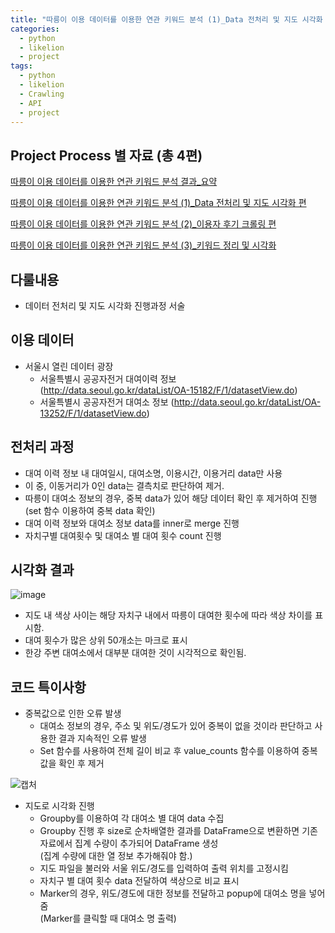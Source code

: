 ```yaml
---
title: "따릉이 이용 데이터를 이용한 연관 키워드 분석 (1)_Data 전처리 및 지도 시각화 편"
categories:
  - python
  - likelion
  - project
tags:
  - python
  - likelion
  - Crawling
  - API
  - project
---
```


## Project Process 별 자료 (총 4편)

<a href="https://junuhwang.github.io/python/likelion/project/따릉이-이용-데이터를-이용한-연관-키워드-분석-결과-요약"> 따릉이 이용 데이터를 이용한 연관 키워드 분석 결과_요약 </a>  

<a href="https://junuhwang.github.io/python/likelion/project/따릉이-이용-데이터를-이용한-연관-키워드-분석-(데이터-전처리-및-자도-시각화)"> 따릉이 이용 데이터를 이용한 연관 키워드 분석 (1)_Data 전처리 및 지도 시각화 편 </a>  

<a href="https://junuhwang.github.io/python/likelion/project/따릉이-이용-데이터를-이용한-연관-키워드-분석-(2)_이용자-후기-크롤링-편"> 따릉이 이용 데이터를 이용한 연관 키워드 분석 (2)_이용자 후기 크롤링 편 </a>  

<a href="https://junuhwang.github.io/python/likelion/project/따릉이-이용-데이터를-이용한-연관-키워드-분석_3-키워드-정리-및-시각화"> 따릉이 이용 데이터를 이용한 연관 키워드 분석 (3)_키워드 정리 및 시각화 </a>  

## 다룰내용
- 데이터 전처리 및 지도 시각화 진행과정 서술

## 이용 데이터
- 서울시 열린 데이터 광장
  * 서울특별시 공공자전거 대여이력 정보
    (http://data.seoul.go.kr/dataList/OA-15182/F/1/datasetView.do)
  * 서울특별시 공공자전거 대여소 정보
    (http://data.seoul.go.kr/dataList/OA-13252/F/1/datasetView.do)
 
## 전처리 과정
- 대여 이력 정보 내 대여일시, 대여소명, 이용시간, 이용거리 data만 사용
- 이 중, 이동거리가 0인 data는 결측치로 판단하여 제거.
- 따릉이 대여소 정보의 경우, 중복 data가 있어 해당 데이터 확인 후 제거하여 진행  
  (set 함수 이용하여 중복 data 확인)
- 대여 이력 정보와 대여소 정보 data를 inner로 merge 진행
- 자치구별 대여횟수 및 대여소 별 대여 횟수 count 진행


## 시각화 결과

![image](https://user-images.githubusercontent.com/88296152/133733532-7929273d-4019-4588-a6a2-ffa8acc2e0d9.png)
<!-- {: width="50%" height="50%"}  
 -->
- 지도 내 색상 사이는 해당 자치구 내에서 따릉이 대여한 횟수에 따라 색상 차이를 표시함.
- 대여 횟수가 많은 상위 50개소는 마크로 표시
- 한강 주변 대여소에서 대부분 대여한 것이 시각적으로 확인됨.


## 코드 특이사항
- 중복값으로 인한 오류 발생
  * 대여소 정보의 경우, 주소 및 위도/경도가 있어 중복이 없을 것이라 판단하고 사용한 결과 지속적인 오류 발생
  * Set 함수를 사용하여 전체 길이 비교 후 value_counts 함수를 이용하여 중복 값을 확인 후 제거

![캡처](https://user-images.githubusercontent.com/88296152/133732326-370148a6-3ba8-4479-bdb3-98df1aa8c720.PNG)
<!-- {: width="50%" height="50%"}  
 -->
- 지도로 시각화 진행
  * Groupby를 이용하여 각 대여소 별 대여 data 수집
  * Groupby 진행 후 size로 순차배열한 결과를 DataFrame으로 변환하면 기존 자료에서 집계 수량이 추가되어 DataFrame 생성  
    (집계 수량에 대한 열 정보 추가해줘야 함.)
  * 지도 파일을 불러와 서울 위도/경도를 입력하여 출력 위치를 고정시킴
  * 자치구 별 대여 횟수 data 전달하여 색상으로 비교 표시
  * Marker의 경우, 위도/경도에 대한 정보를 전달하고 popup에 대여소 명을 넣어줌  
    (Marker를 클릭할 때 대여소 명 출력)
